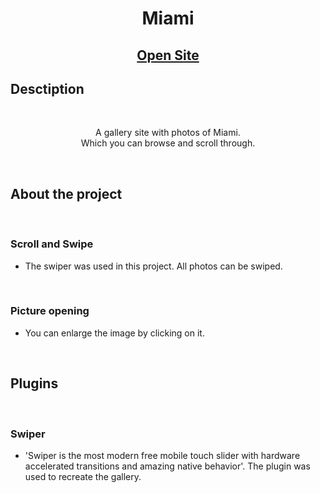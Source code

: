 <h1 align="center">Miami</h1>
<h2 align="center">

[Open Site](https://miami-ten.vercel.app/)

</h2>

## Desctiption

<br>
<p align="center">
A gallery site with photos of Miami. 
<br>
Which you can browse and scroll through.
</p>

<br>

## About the project

<br>

### Scroll and Swipe 
- The swiper was used in this project. All photos can be swiped.

<br>

### Picture opening
- You can enlarge the image by clicking on it.

<br>

## Plugins

<br>

### Swiper
- 'Swiper is the most modern free mobile touch slider with hardware accelerated transitions and amazing native behavior'. The plugin was used to recreate the gallery.
